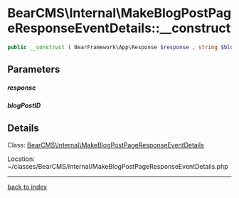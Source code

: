 # BearCMS\Internal\MakeBlogPostPageResponseEventDetails::__construct

```php
public __construct ( BearFramework\App\Response $response , string $blogPostID )
```

## Parameters

##### response

##### blogPostID

## Details

Class: [BearCMS\Internal\MakeBlogPostPageResponseEventDetails](bearcms.internal.makeblogpostpageresponseeventdetails.class.md)

Location: ~/classes/BearCMS/Internal/MakeBlogPostPageResponseEventDetails.php

---

[back to index](index.md)

